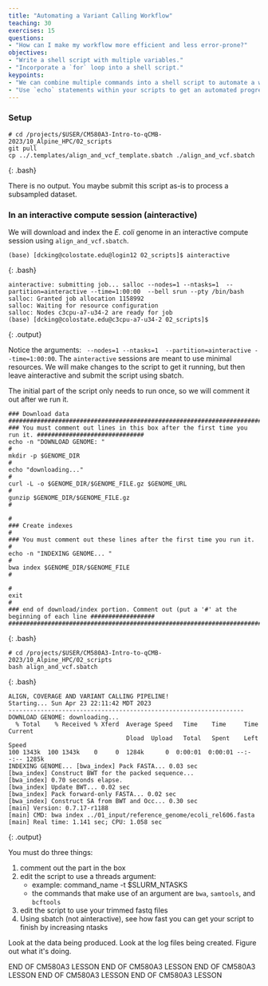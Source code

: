 ```yaml
---
title: "Automating a Variant Calling Workflow"
teaching: 30
exercises: 15
questions:
- "How can I make my workflow more efficient and less error-prone?"
objectives:
- "Write a shell script with multiple variables."
- "Incorporate a `for` loop into a shell script."
keypoints:
- "We can combine multiple commands into a shell script to automate a workflow."
- "Use `echo` statements within your scripts to get an automated progress update."
---
```


### Setup

~~~
# cd /projects/$USER/CM580A3-Intro-to-qCMB-2023/10_Alpine_HPC/02_scripts
git pull
cp ../.templates/align_and_vcf_template.sbatch ./align_and_vcf.sbatch
~~~
{: .bash}

There is no output. You maybe submit this script as-is to process a subsampled dataset.

### In an interactive compute session (ainteractive)



We will download and index the _E. coli_ genome in an interactive compute session using `align_and_vcf.sbatch`.
~~~
(base) [dcking@colostate.edu@login12 02_scripts]$ ainteractive
~~~
{: .bash}

~~~
ainteractive: submitting job... salloc --nodes=1 --ntasks=1  --partition=ainteractive --time=1:00:00  --bell srun --pty /bin/bash
salloc: Granted job allocation 1158992
salloc: Waiting for resource configuration
salloc: Nodes c3cpu-a7-u34-2 are ready for job
(base) [dcking@colostate.edu@c3cpu-a7-u34-2 02_scripts]$
~~~
{: .output}

Notice the arguments: ` --nodes=1 --ntasks=1  --partition=ainteractive --time=1:00:00`. The `ainteractive` sessions are meant to use minimal resources.  We will make changes to the script to get it running, but then leave ainteractive and submit the script using sbatch.

The initial part of the script only needs to run once, so we will comment it out after we run it.

~~~
### Download data ########################################################################################
### You must comment out lines in this box after the first time you run it. ##############################
echo -n "DOWNLOAD GENOME: "                                                                             #
mkdir -p $GENOME_DIR                                                                                    #   
echo "downloading..."                                                                                   #
curl -L -o $GENOME_DIR/$GENOME_FILE.gz $GENOME_URL                                                      #   
gunzip $GENOME_DIR/$GENOME_FILE.gz                                                                      #   
                                                                                                        #   
### Create indexes                                                                                      #
### You must comment out these lines after the first time you run it.                                   #
echo -n "INDEXING GENOME... "                                                                           #
bwa index $GENOME_DIR/$GENOME_FILE                                                                      #   
                                                                                                        #   
exit                                                                                                    #   
### end of download/index portion. Comment out (put a '#' at the beginning of each line ##################
##########################################################################################################
~~~
{: .bash}

~~~
# cd /projects/$USER/CM580A3-Intro-to-qCMB-2023/10_Alpine_HPC/02_scripts
bash align_and_vcf.sbatch
~~~
{: .bash}

~~~
ALIGN, COVERAGE AND VARIANT CALLING PIPELINE!
Starting... Sun Apr 23 22:11:42 MDT 2023
------------------------------------------------------------------
DOWNLOAD GENOME: downloading...
  % Total    % Received % Xferd  Average Speed   Time    Time     Time  Current
                                 Dload  Upload   Total   Spent    Left  Speed
100 1343k  100 1343k    0     0  1284k      0  0:00:01  0:00:01 --:--:-- 1285k
INDEXING GENOME... [bwa_index] Pack FASTA... 0.03 sec
[bwa_index] Construct BWT for the packed sequence...
[bwa_index] 0.70 seconds elapse.
[bwa_index] Update BWT... 0.02 sec
[bwa_index] Pack forward-only FASTA... 0.02 sec
[bwa_index] Construct SA from BWT and Occ... 0.30 sec
[main] Version: 0.7.17-r1188
[main] CMD: bwa index ../01_input/reference_genome/ecoli_rel606.fasta
[main] Real time: 1.141 sec; CPU: 1.058 sec
~~~
{: .output}


You must do three things:
 1. comment out the part in the box
 2. edit the script to use a threads argument:
    - example: command_name -t $SLURM_NTASKS
    - the commands that make use of an argument are `bwa`, `samtools`, and `bcftools`
 3. edit the script to use your trimmed fastq files
 4. Using sbatch (not ainteractive), see how fast you can get your script to finish by increasing ntasks

Look at the data being produced. Look at the log files being created. Figure out what it's doing.


END OF CM580A3 LESSON
END OF CM580A3 LESSON
END OF CM580A3 LESSON
END OF CM580A3 LESSON
END OF CM580A3 LESSON


